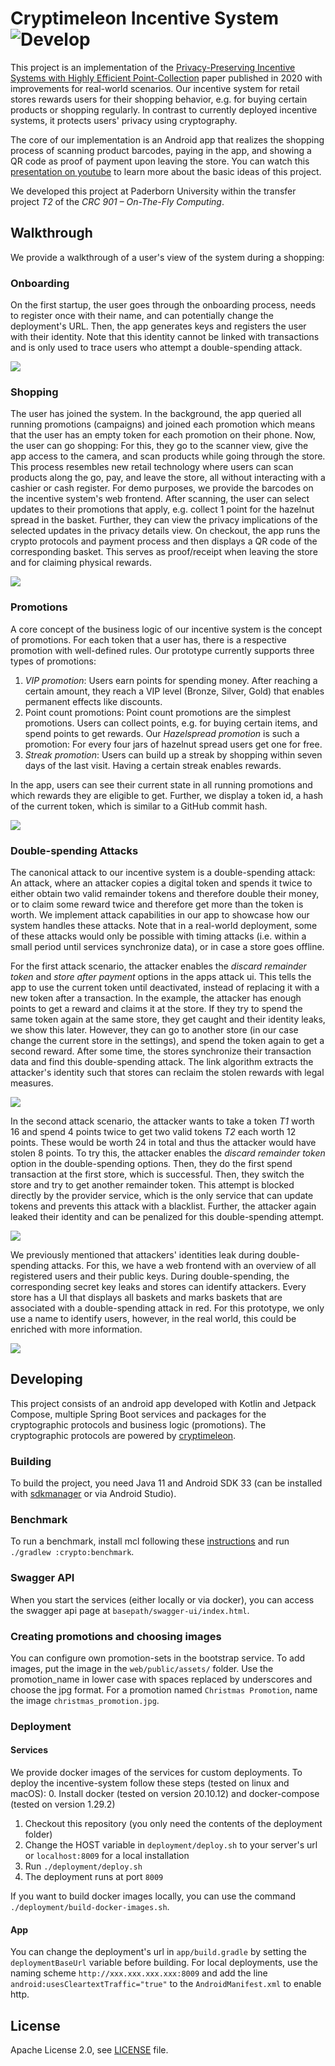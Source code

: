 # Cryptimeleon Incentive System ![Develop](https://github.com/cryptimeleon/incentive-system/workflows/Default%20workflow/badge.svg?branch=develop)

This project is an implementation of
the [Privacy-Preserving Incentive Systems with Highly Efficient Point-Collection](https://eprint.iacr.org/2020/382)
paper published in 2020 with improvements for real-world scenarios.
Our incentive system for retail stores rewards users for their shopping behavior, e.g. for buying certain products or shopping regularly.
In contrast to currently deployed incentive systems, it protects users' privacy using cryptography.

The core of our implementation is an Android app that realizes the shopping process of scanning product barcodes, 
paying in the app, and showing a QR code as proof of payment upon leaving the store.
You can watch this [presentation on youtube](https://www.youtube.com/watch?v=Up-ECbJ4w5U&t=1s)
to learn more about the basic ideas of this project.

We developed this project at Paderborn University within the transfer project _T2_ of the _CRC 901 – On-The-Fly Computing_.

## Walkthrough

We provide a walkthrough of a user's view of the system during a shopping:

### Onboarding

On the first startup, the user goes through the onboarding process, needs to register once with their name, and can potentially change the deployment's URL.
Then, the app generates keys and registers the user with their identity.
Note that this identity cannot be linked with transactions and is only used to trace users who attempt a double-spending attack.

<picture>
  <source media="(prefers-color-scheme: dark)" srcset="./.github/images/onboarding-dark.png">
  <img src="./.github/images/onboarding.png">
</picture>

### Shopping

The user has joined the system.
In the background, the app queried all running promotions (campaigns) and joined each promotion which means that the user has an empty token for each promotion on their phone.
Now, the user can go shopping:
For this, they go to the scanner view, give the app access to the camera, and scan products while going through the store.
This process resembles new retail technology where users can scan products along the go, pay, and leave the store, all without interacting with a cashier or cash register.
For demo purposes, we provide the barcodes on the incentive system's web frontend.
After scanning, the user can select updates to their promotions that apply, e.g. collect 1 point for the hazelnut spread in the basket.
Further, they can view the privacy implications of the selected updates in the privacy details view.
On checkout, the app runs the crypto protocols and payment process and then displays a QR code of the corresponding basket.
This serves as proof/receipt when leaving the store and for claiming physical rewards.

<picture>
  <source media="(prefers-color-scheme: dark)" srcset="./.github/images/shopping-dark.png">
  <img src="./.github/images/shopping.png">
</picture>

### Promotions

A core concept of the business logic of our incentive system is the concept of promotions.
For each token that a user has, there is a respective promotion with well-defined rules.
Our prototype currently supports three types of promotions:
1. _VIP promotion_: Users earn points for spending money. After reaching a certain amount, they reach a VIP level (Bronze, Silver, Gold) that enables permanent effects like discounts.
2. Point count promotions: Point count promotions are the simplest promotions. Users can collect points, e.g. for buying certain items, and spend points to get rewards. Our _Hazelspread promotion_ is such a promotion: For every four jars of hazelnut spread users get one for free.
3. _Streak promotion_: Users can build up a streak by shopping within seven days of the last visit. Having a certain streak enables rewards.

In the app, users can see their current state in all running promotions and which rewards they are eligible to get.
Further, we display a token id, a hash of the current token, which is similar to a GitHub commit hash.

<picture>
  <source media="(prefers-color-scheme: dark)" srcset="./.github/images/promotions-dark.png">
  <img src="./.github/images/promotions.png">
</picture>

### Double-spending Attacks

The canonical attack to our incentive system is a double-spending attack: An attack, where an attacker copies a digital token and spends it twice to either obtain two valid remainder tokens and therefore double their money, or to claim some reward twice and therefore get more than the token is worth.
We implement attack capabilities in our app to showcase how our system handles these attacks.
Note that in a real-world deployment, some of these attacks would only be possible with timing attacks (i.e. within a small period until services synchronize data), or in case a store goes offline.

For the first attack scenario, the attacker enables the _discard remainder token_ and _store after payment_ options in the apps attack ui.
This tells the app to use the current token until deactivated, instead of replacing it with a new token after a transaction.
In the example, the attacker has enough points to get a reward and claims it at the store.
If they try to spend the same token again at the same store, they get caught and their identity leaks, we show this later.
However, they can go to another store (in our case change the current store in the settings), and spend the token again to get a second reward.
After some time, the stores synchronize their transaction data and find this double-spending attack.
The link algorithm extracts the attacker's identity such that stores can reclaim the stolen rewards with legal measures.

<picture>
  <source media="(prefers-color-scheme: dark)" srcset="./.github/images/double-spending-store-dark.png">
  <img src="./.github/images/double-spending-store.png">
</picture>

In the second attack scenario, the attacker wants to take a token _T1_ worth 16 and spend 4 points twice to get two valid tokens _T2_ each worth 12 points.
These would be worth 24 in total and thus the attacker would have stolen 8 points.
To try this, the attacker enables the _discard remainder token_ option in the double-spending options.
Then, they do the first spend transaction at the first store, which is successful.
Then, they switch the store and try to get another remainder token.
This attempt is blocked directly by the provider service, which is the only service that can update tokens and prevents this attack with a blacklist.
Further, the attacker again leaked their identity and can be penalized for this double-spending attempt.

<picture>
  <source media="(prefers-color-scheme: dark)" srcset="./.github/images/double-spending-provider-dark.png">
  <img src="./.github/images/double-spending-provider.png">
</picture>

We previously mentioned that attackers' identities leak during double-spending attacks.
For this, we have a web frontend with an overview of all registered users and their public keys.
During double-spending, the corresponding secret key leaks and stores can identify attackers.
Every store has a UI that displays all baskets and marks baskets that are associated with a double-spending attack in red.
For this prototype, we only use a name to identify users, however, in the real world, this could be enriched with more information.

<img src="./.github/images/web-ui.png">

## Developing

This project consists of an android app developed with Kotlin and Jetpack Compose, multiple Spring Boot services and packages for the cryptographic protocols and business logic (promotions).
The cryptographic protocols are powered by [cryptimeleon](https://cryptimeleon.org).

### Building

To build the project, you need Java 11 and Android SDK 33 (can be installed with
[sdkmanager](https://developer.android.com/studio/command-line/sdkmanager) or via Android Studio).

### Benchmark

To run a benchmark, install mcl following these [instructions](https://github.com/cryptimeleon/mclwrap) and
run `./gradlew :crypto:benchmark`.

### Swagger API

When you start the services (either locally or via docker), you can access the swagger api page
at `basepath/swagger-ui/index.html`.

### Creating promotions and choosing images

You can configure own promotion-sets in the bootstrap service.
To add images, put the image in the `web/public/assets/` folder.
Use the promotion_name in lower case with spaces replaced by underscores and choose the jpg format.
For a promotion named `Christmas Promotion`, name the image `christmas_promotion.jpg`.

### Deployment

#### Services

We provide docker images of the services for custom deployments.
To deploy the incentive-system follow these steps (tested on linux and macOS):
 0. Install docker (tested on version 20.10.12) and docker-compose (tested on version 1.29.2)
 1. Checkout this repository (you only need the contents of the deployment folder)
 2. Change the HOST variable in `deployment/deploy.sh` to your server's url or `localhost:8009` for a local installation
 3. Run `./deployment/deploy.sh`
 4. The deployment runs at port `8009`

If you want to build docker images locally, you can use the command `./deployment/build-docker-images.sh`.

#### App

You can change the deployment's url in `app/build.gradle` by setting the `deploymentBaseUrl` variable before building.
For local deployments, use the naming scheme `http://xxx.xxx.xxx.xxx:8009` and add the line `android:usesCleartextTraffic="true"` to the `AndroidManifest.xml` to enable http.

## License

Apache License 2.0, see [LICENSE](LICENSE) file.
